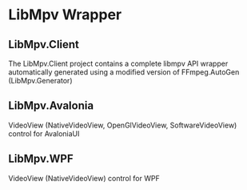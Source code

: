 LibMpv Wrapper
==============

LibMpv.Client
-------------
The LibMpv.Client project contains a complete libmpv API wrapper automatically generated using a modified version of FFmpeg.AutoGen (LibMpv.Generator)


LibMpv.Avalonia
---------------
VideoView (NativeVideoView, OpenGlVideoView, SoftwareVideoView) control for AvaloniaUI


LibMpv.WPF
----------
VideoView (NativeVideoView) control for WPF